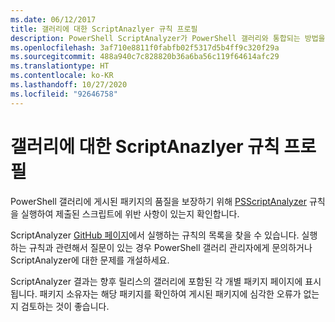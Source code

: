 ```yaml
---
ms.date: 06/12/2017
title: 갤러리에 대한 ScriptAnazlyer 규칙 프로필
description: PowerShell ScriptAnalyzer가 PowerShell 갤러리와 통합되는 방법을 설명합니다.
ms.openlocfilehash: 3af710e8811f0fabfb02f5317d5b4ff9c320f29a
ms.sourcegitcommit: 488a940c7c828820b36a6ba56c119f64614afc29
ms.translationtype: HT
ms.contentlocale: ko-KR
ms.lasthandoff: 10/27/2020
ms.locfileid: "92646758"
---
```

# <a name="scriptanalyzer-rule-profile-for-gallery"></a>갤러리에 대한 ScriptAnazlyer 규칙 프로필

PowerShell 갤러리에 게시된 패키지의 품질을 보장하기 위해 [PSScriptAnalyzer](https://github.com/PowerShell/PSScriptAnalyzer) 규칙을 실행하여 제출된 스크립트에 위반 사항이 있는지 확인합니다.

ScriptAnalyzer [GitHub 페이지](https://github.com/PowerShell/PSScriptAnalyzer/blob/development/Engine/Settings/PSGallery.psd1)에서 실행하는 규칙의 목록을 찾을 수 있습니다.
실행하는 규칙과 관련해서 질문이 있는 경우 PowerShell 갤러리 관리자에게 문의하거나 ScriptAnalyzer에 대한 문제를 개설하세요.

ScriptAnalyzer 결과는 향후 릴리스의 갤러리에 포함된 각 개별 패키지 페이지에 표시됩니다. 패키지 소유자는 해당 패키지를 확인하여 게시된 패키지에 심각한 오류가 없는지 검토하는 것이 좋습니다.
